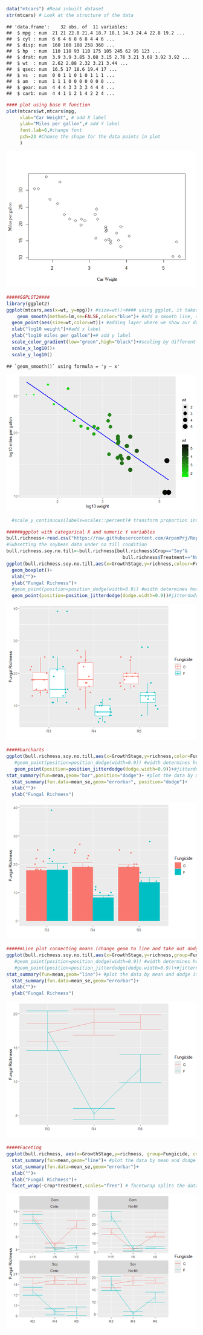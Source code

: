 ``` r
data("mtcars") #Read inbuilt dataset
str(mtcars) # Look at the structure of the data
```

    ## 'data.frame':    32 obs. of  11 variables:
    ##  $ mpg : num  21 21 22.8 21.4 18.7 18.1 14.3 24.4 22.8 19.2 ...
    ##  $ cyl : num  6 6 4 6 8 6 8 4 4 6 ...
    ##  $ disp: num  160 160 108 258 360 ...
    ##  $ hp  : num  110 110 93 110 175 105 245 62 95 123 ...
    ##  $ drat: num  3.9 3.9 3.85 3.08 3.15 2.76 3.21 3.69 3.92 3.92 ...
    ##  $ wt  : num  2.62 2.88 2.32 3.21 3.44 ...
    ##  $ qsec: num  16.5 17 18.6 19.4 17 ...
    ##  $ vs  : num  0 0 1 1 0 1 0 1 1 1 ...
    ##  $ am  : num  1 1 1 0 0 0 0 0 0 0 ...
    ##  $ gear: num  4 4 4 3 3 3 3 4 4 4 ...
    ##  $ carb: num  4 4 1 1 2 1 4 2 2 4 ...

``` r
#### plot using base R function
plot(mtcars$wt,mtcars$mpg,
     xlab="Car Weight", # add X label
     ylab="Miles per gallon",# add Y label
     font.lab=6,#change font
     pch=23 #Choose the shape for the data points in plot
     )
```

![](HomeAssignment_DV1_files/figure-gfm/unnamed-chunk-1-1.png)<!-- -->

``` r
#####GGPLOT2####
library(ggplot2)
ggplot(mtcars,aes(x=wt, y=mpg))+ #size=wt))+#### using ggplot, it takes data,(x and y), and then we add layers. size function scales the point size by weight(but it does so for all the layers, and hence can give warnings)
    geom_smooth(method=lm,se=FALSE,color="blue")+ #add a smooth line, showing linear relationship according to linear model, without the confidence intervals, change colour to blue. We can also switch layers by switching which geom comes first.
  geom_point(aes(size=wt,color=wt))+ #adding layer where we show our data points, and put colour of points to red, and scale the points by weight(we can do it by any other variable as well). Colour outside te aesthetic parameters implies the colour is applied to all the points. we can do it in aesthetic if we want it to change by the weight(or any other variable.
  xlab("log10 weight")+#add x label
  ylab("log10 miles per gallon")+# add y label
  scale_color_gradient(low="green",high="black")+#scaling by different colours gradient
  scale_x_log10()+
  scale_y_log10()
```

    ## `geom_smooth()` using formula = 'y ~ x'

![](HomeAssignment_DV1_files/figure-gfm/unnamed-chunk-2-1.png)<!-- -->

``` r
  #scale_y_continuous(labels=scales::percent)# transform proportion into percentage
```

``` r
######ggplot with categorical X and numeric Y variables
bull.richness<-read.csv("https://raw.githubusercontent.com/ArpanPrj/Reproducibility2025/refs/heads/main/Basics_to_R/Bull_richness.csv")
#Subsetting the soybean data under no till condition
bull.richness.soy.no.till<-bull.richness[bull.richness$Crop=="Soy"&
                                           bull.richness$Treatment=="No-till",]
ggplot(bull.richness.soy.no.till,aes(x=GrowthStage,y=richness,colour=Fungicide))+
  geom_boxplot()+
  xlab("")+
  ylab("Fungal Richness")+
  #geom_point(position=position_dodge(width=0.9)) #width determines how far you want the points to dodge the data line
  geom_point(position=position_jitterdodge(dodge.width=0.9))#jitterdodge ensures they are not overlapping and are spread out
```

![](HomeAssignment_DV1_files/figure-gfm/unnamed-chunk-3-1.png)<!-- -->

``` r
#####barcharts
ggplot(bull.richness.soy.no.till,aes(x=GrowthStage,y=richness,color=Fungicide,fill=Fungicide))+# using color only adds color to the borders not the bars so we can use fill
   #geom_point(position=position_dodge(width=0.9)) #width determines how far you want the points to dodge the data line
   geom_point(position=position_jitterdodge(dodge.width=0.9))+#jitterdodge ensures they are not overlapping and are spread out
stat_summary(fun=mean,geom="bar",position="dodge")+ #plot the data by mean and dodge it
  stat_summary(fun.data=mean_se,geom="errorbar", position="dodge")+
  xlab("")+
  ylab("Fungal Richness")
```

![](HomeAssignment_DV1_files/figure-gfm/unnamed-chunk-4-1.png)<!-- -->

``` r
######Line plot connecting means (change geom to line and take out dodge)
ggplot(bull.richness.soy.no.till,aes(x=GrowthStage,y=richness,group=Fungicide,color=Fungicide))+# using color only adds color to the borders not the bars so we can use fill, grouping function treats fungicide as grouping variabe and helps draw a line connecting mean of one to other
   #geom_point(position=position_dodge(width=0.9)) #width determines how far you want the points to dodge the data line
   #geom_point(position=position_jitterdodge(dodge.width=0.9))+#jitterdodge ensures they are not overlapping and are spread out
stat_summary(fun=mean,geom="line")+ #plot the data by mean and dodge it
  stat_summary(fun.data=mean_se,geom="errorbar")+
  xlab("")+
  ylab("Fungal Richness")
```

![](HomeAssignment_DV1_files/figure-gfm/unnamed-chunk-5-1.png)<!-- -->

``` r
#####Faceting
ggplot(bull.richness, aes(x=GrowthStage,y=richness, group=Fungicide, colour=Fungicide))+
  stat_summary(fun=mean,geom="line")+ #plot the data by mean and dodge it
  stat_summary(fun.data=mean_se,geom="errorbar")+
  xlab("")+
  ylab("Fungal Richness")+
  facet_wrap(~Crop*Treatment,scales="free") # facetwrap splits the data, we can use * to split it by multiple variables, scales allows R to chose the scale as per the data. We can change the order of the variables in facet_wrap to change the order of the facets.
```

![](HomeAssignment_DV1_files/figure-gfm/unnamed-chunk-6-1.png)<!-- -->
